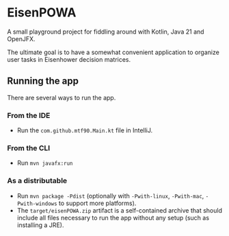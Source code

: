 # EisenPOWA

A small playground project for fiddling around with Kotlin, Java 21 and OpenJFX.

The ultimate goal is to have a somewhat convenient application to organize user tasks in Eisenhower decision matrices.

## Running the app

There are several ways to run the app.

### From the IDE

* Run the `com.github.mtf90.Main.kt` file in IntelliJ.

### From the CLI

* Run `mvn javafx:run`

### As a distributable

* Run `mvn package -Pdist` (optionally with `-Pwith-linux`, `-Pwith-mac`, `-Pwith-windows` to support more platforms).
* The `target/eisenPOWA.zip` artifact is a self-contained archive that should include all files necessary to run the app without any setup (such as installing a JRE).
